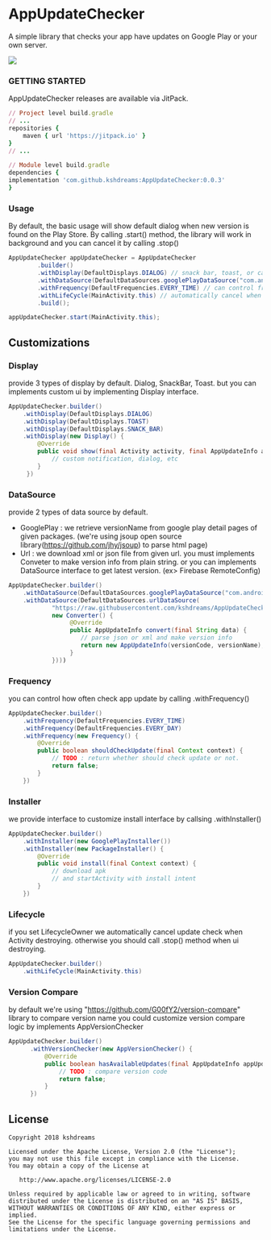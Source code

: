 # AppUpdateChecker

A simple library that checks your app have updates on Google Play or your own server.

[![](https://jitpack.io/v/kshdreams/AppUpdateChecker.svg)](https://jitpack.io/#kshdreams/AppUpdateChecker)

### GETTING STARTED
AppUpdateChecker releases are available via JitPack.
```ruby
// Project level build.gradle
// ...
repositories {
    maven { url 'https://jitpack.io' }
}
// ...

// Module level build.gradle
dependencies {
implementation 'com.github.kshdreams:AppUpdateChecker:0.0.3'
}
```

### Usage
By default, the basic usage will show default dialog when new version is found on the Play Store.
By calling .start() method, the library will work in background and you can cancel it by calling .stop()

```java
AppUpdateChecker appUpdateChecker = AppUpdateChecker
        .builder()
        .withDisplay(DefaultDisplays.DIALOG) // snack bar, toast, or can customize by implmenting Display interface
        .withDataSource(DefaultDataSources.googlePlayDataSource("com.android.sebiya.update" /* your package name */, "1.0" /* current app version name */))
        .withFrequency(DefaultFrequencies.EVERY_TIME) // can control frequency of app update check
        .withLifeCycle(MainActivity.this) // automatically cancel when activity destroying.
        .build();

appUpdateChecker.start(MainActivity.this);
```


## Customizations
### Display
provide 3 types of display by default. Dialog, SnackBar, Toast.
but you can implements custom ui by implementing Display interface.
```java
AppUpdateChecker.builder()
    .withDisplay(DefaultDisplays.DIALOG)
    .withDisplay(DefaultDisplays.TOAST)
    .withDisplay(DefaultDisplays.SNACK_BAR)
    .withDisplay(new Display() {
        @Override
        public void show(final Activity activity, final AppUpdateInfo appUpdateInfo) {
            // custom notification, dialog, etc
        }
     })
```

### DataSource
provide 2 types of data source by default.
- GooglePlay : we retrieve versionName from google play detail pages of given packages. (we're using jsoup open source library(https://github.com/jhy/jsoup) to parse html page)
- Url : we download xml or json file from given url. you must implements Conveter to make version info from plain string.
or you can implements DataSource interface to get latest version. (ex> Firebase RemoteConfig)
```java
AppUpdateChecker.builder()
    .withDataSource(DefaultDataSources.googlePlayDataSource("com.android.sebiya.update" /* your package name */, "1.0" /* current app version name */))
    .withDataSource(DefaultDataSources.urlDataSource(
            "https://raw.githubusercontent.com/kshdreams/AppUpdateChecker/master/version_sample.json", 
            new Converter() {
                 @Override
                 public AppUpdateInfo convert(final String data) {
                    // parse json or xml and make version info
                    return new AppUpdateInfo(versionCode, versionName);
                 }
            })))
```

### Frequency
you can control how often check app update by calling .withFrequency()
```java
AppUpdateChecker.builder()
    .withFrequency(DefaultFrequencies.EVERY_TIME)
    .withFrequency(DefaultFrequencies.EVERY_DAY)
    .withFrequency(new Frequency() {
        @Override
        public boolean shouldCheckUpdate(final Context context) {
            // TODO : return whether should check update or not.
            return false;
        }
    })    
```

### Installer
we provide interface to customize install interface by callsing .withInstaller()
```java
AppUpdateChecker.builder()
    .withInstaller(new GooglePlayInstaller())
    .withInstaller(new PackageInstaller() {
        @Override
        public void install(final Context context) {
            // download apk
            // and startActivity with install intent
        }
    })
```

### Lifecycle
if you set LifecycleOwner we automatically cancel update check when Activity destroying.
otherwise you should call .stop() method when ui destroying.
```java
AppUpdateChecker.builder()
    .withLifeCycle(MainActivity.this)
```

### Version Compare
by default we're using "https://github.com/G00fY2/version-compare" library to compare version name
you could customize version compare logic by implements AppVersionChecker
```java
AppUpdateChecker.builder()
      .withVersionChecker(new AppVersionChecker() {
          @Override
          public boolean hasAvailableUpdates(final AppUpdateInfo appUpdateInfo) {
              // TODO : compare version code
              return false;
          }
      })
```


## License
```
Copyright 2018 kshdreams

Licensed under the Apache License, Version 2.0 (the "License");
you may not use this file except in compliance with the License.
You may obtain a copy of the License at

   http://www.apache.org/licenses/LICENSE-2.0

Unless required by applicable law or agreed to in writing, software
distributed under the License is distributed on an "AS IS" BASIS,
WITHOUT WARRANTIES OR CONDITIONS OF ANY KIND, either express or implied.
See the License for the specific language governing permissions and
limitations under the License.
```
